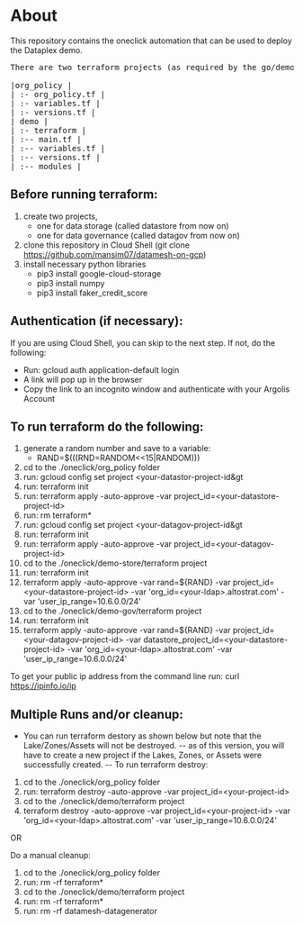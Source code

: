 # About

This repository contains the oneclick automation that can be used to deploy the Dataplex demo.

<pre>
There are two terraform projects (as required by the go/demos format):<BR>
|org_policy | 
| :- org_policy.tf | 
| :- variables.tf |
| :- versions.tf |
| demo |
| :- terraform | 
| :-- main.tf | 
| :-- variables.tf |
| :-- versions.tf |
| :-- modules |
</pre>

## Before running terraform:
1. create two projects, 
    * one for data storage (called datastore from now on)
    * one for data governance (called datagov from now on)
2. clone this repository in Cloud Shell (git clone https://github.com/mansim07/datamesh-on-gcp)
3. install necessary python libraries
    * pip3 install google-cloud-storage
    * pip3 install numpy
    * pip3 install faker_credit_score 

## Authentication (if necessary):
If you are using Cloud Shell, you can skip to the next step.  If not, do the following:

- Run: gcloud auth application-default login
- A link will pop up in the browser
- Copy the link to an incognito window and authenticate with your Argolis Account


## To run terraform do the following:

1. generate a random number and save to a variable:
    * RAND=$(((RND=RANDOM<<15|RANDOM)))
2. cd to the ./oneclick/org_policy folder
3. run: gcloud config set project &lt;your-datastor-project-id&gt
4. run: terraform init
5. run:  terraform apply -auto-approve -var project_id=&lt;your-datastore-project-id&gt;
6. run: rm terraform*
7. run: gcloud config set project &lt;your-datagov-project-id&gt
8. run: terraform init
9. run:  terraform apply -auto-approve -var project_id=&lt;your-datagov-project-id&gt;
10. cd to the ./oneclick/demo-store/terraform project
11. run: terraform init
12. terraform apply -auto-approve -var rand=${RAND} -var project_id=&lt;your-datastore-project-id&gt;  -var 'org_id=&lt;your-ldap&gt;.altostrat.com' -var 'user_ip_range=10.6.0.0/24'
13. cd to the ./oneclick/demo-gov/terraform project
14. run: terraform init
15. terraform apply -auto-approve -var rand=${RAND} -var project_id=&lt;your-datagov-project-id&gt; -var datastore_project_id=&lt;your-datastore-project-id&gt; -var 'org_id=&lt;your-ldap&gt;.altostrat.com' -var 'user_ip_range=10.6.0.0/24'


To get your public ip address from the command line run: curl https://ipinfo.io/ip

## Multiple Runs and/or cleanup:

- You can run terraform destory as shown below but note that the Lake/Zones/Assets will not be destroyed.
-- as of this version, you will have to create a new project if the Lakes, Zones, or Assets were successfully created.
-- To run terraform destroy: 
1. cd to the ./oneclick/org_policy folder
2. run:  terraform destroy -auto-approve -var project_id=&lt;your-project-id&gt;
3. cd to the ./oneclick/demo/terraform project
4. terraform destroy -auto-approve -var project_id=&lt;your-project-id&gt; -var 'org_id=&lt;your-ldap&gt;.altostrat.com' -var 'user_ip_range=10.6.0.0/24'

OR

Do a manual cleanup:
1. cd to the ./oneclick/org_policy folder
2. run:  rm -rf terraform*
3. cd to the ./oneclick/demo/terraform project
4. run:  rm -rf terraform*
5. run:  rm -rf datamesh-datagenerator



